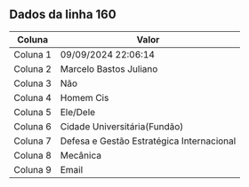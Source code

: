 ## Dados da linha 160

| Coluna | Valor |
|--------|-------|
| Coluna 1 | 09/09/2024 22:06:14 |
| Coluna 2 | Marcelo Bastos Juliano |
| Coluna 3 | Não |
| Coluna 4 | Homem Cis |
| Coluna 5 | Ele/Dele |
| Coluna 6 | Cidade Universitária(Fundão) |
| Coluna 7 | Defesa e Gestão Estratégica Internacional |
| Coluna 8 | Mecânica |
| Coluna 9 | Email |
